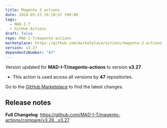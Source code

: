 ```yaml
---
title: Magento 2 actions
date: 2024-03-23 19:19:57 +00:00
tags:
  - MAD-I-T
  - GitHub Actions
draft: false
repo: MAD-I-T/magento-actions
marketplace: https://github.com/marketplace/actions/magento-2-actions
version: v3.27
dependentsNumber: "47"
---
```



Version updated for **MAD-I-T/magento-actions** to version **v3.27**.
- This action is used across all versions by **47** repositories.

Go to the [GitHub Marketplace](https://github.com/marketplace/actions/magento-2-actions) to find the latest changes.

## Release notes

**Full Changelog**: https://github.com/MAD-I-T/magento-actions/compare/v3.26...v3.27
